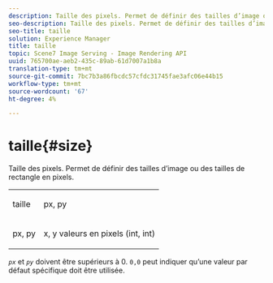 ```yaml
---
description: Taille des pixels. Permet de définir des tailles d’image ou des tailles de rectangle en pixels.
seo-description: Taille des pixels. Permet de définir des tailles d’image ou des tailles de rectangle en pixels.
seo-title: taille
solution: Experience Manager
title: taille
topic: Scene7 Image Serving - Image Rendering API
uuid: 765700ae-aeb2-435c-89ab-61d7007a1b8a
translation-type: tm+mt
source-git-commit: 7bc7b3a86fbcdc57cfdc31745fae3afc06e44b15
workflow-type: tm+mt
source-wordcount: '67'
ht-degree: 4%

---
```



# taille{#size}

Taille des pixels. Permet de définir des tailles d’image ou des tailles de rectangle en pixels.

<table id="simpletable_06761BED6FF14C2A83745A78B10D3419"> 
 <tr class="strow"> 
  <td class="stentry"> <p><span class="codeph"> <span class="varname"> taille</span> </span> </p> </td> 
  <td class="stentry"> <p><span class="codeph"> <span class="varname"> px, py</span> </span> </p></td> 
 </tr> 
 <tr class="strow"> 
  <td class="stentry"> <p><span class="codeph"> <span class="varname"> px, py</span> </span> </p></td> 
  <td class="stentry"> <p>x, y valeurs en pixels (int, int) </p></td> 
 </tr> 
</table>

*`px`* et *`py`* doivent être supérieurs à 0. `0,0` peut indiquer qu’une valeur par défaut spécifique doit être utilisée.
